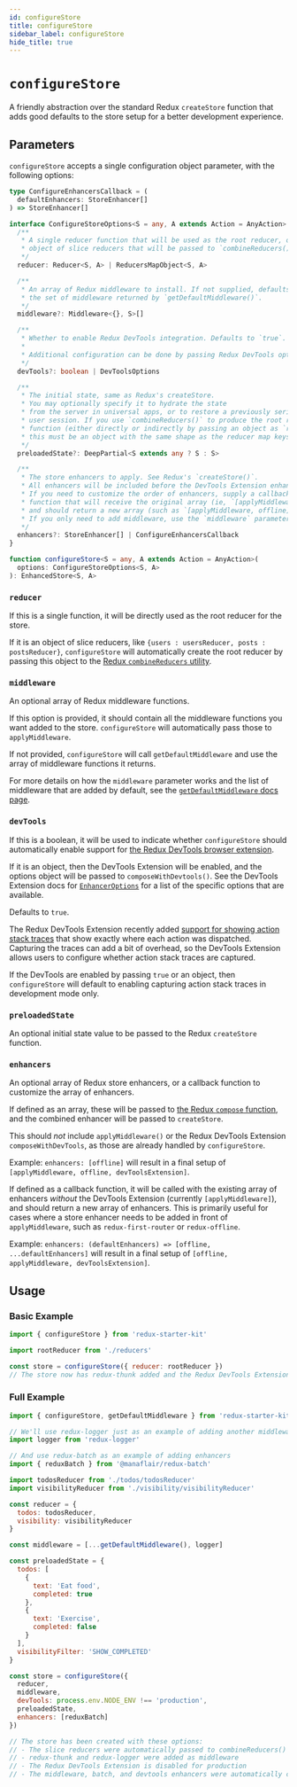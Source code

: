 ```yaml
---
id: configureStore
title: configureStore
sidebar_label: configureStore
hide_title: true
---
```


# `configureStore`

A friendly abstraction over the standard Redux `createStore` function that adds good defaults
to the store setup for a better development experience.

## Parameters

`configureStore` accepts a single configuration object parameter, with the following options:

```ts
type ConfigureEnhancersCallback = (
  defaultEnhancers: StoreEnhancer[]
) => StoreEnhancer[]

interface ConfigureStoreOptions<S = any, A extends Action = AnyAction> {
  /**
   * A single reducer function that will be used as the root reducer, or an
   * object of slice reducers that will be passed to `combineReducers()`.
   */
  reducer: Reducer<S, A> | ReducersMapObject<S, A>

  /**
   * An array of Redux middleware to install. If not supplied, defaults to
   * the set of middleware returned by `getDefaultMiddleware()`.
   */
  middleware?: Middleware<{}, S>[]

  /**
   * Whether to enable Redux DevTools integration. Defaults to `true`.
   *
   * Additional configuration can be done by passing Redux DevTools options
   */
  devTools?: boolean | DevToolsOptions

  /**
   * The initial state, same as Redux's createStore.
   * You may optionally specify it to hydrate the state
   * from the server in universal apps, or to restore a previously serialized
   * user session. If you use `combineReducers()` to produce the root reducer
   * function (either directly or indirectly by passing an object as `reducer`),
   * this must be an object with the same shape as the reducer map keys.
   */
  preloadedState?: DeepPartial<S extends any ? S : S>

  /**
   * The store enhancers to apply. See Redux's `createStore()`.
   * All enhancers will be included before the DevTools Extension enhancer.
   * If you need to customize the order of enhancers, supply a callback
   * function that will receive the original array (ie, `[applyMiddleware]`),
   * and should return a new array (such as `[applyMiddleware, offline]`).
   * If you only need to add middleware, use the `middleware` parameter instead.
   */
  enhancers?: StoreEnhancer[] | ConfigureEnhancersCallback
}

function configureStore<S = any, A extends Action = AnyAction>(
  options: ConfigureStoreOptions<S, A>
): EnhancedStore<S, A>
```

### `reducer`

If this is a single function, it will be directly used as the root reducer for the store.

If it is an object of slice reducers, like `{users : usersReducer, posts : postsReducer}`,
`configureStore` will automatically create the root reducer by passing this object to the
[Redux `combineReducers` utility](https://redux.js.org/api/combinereducers).

### `middleware`

An optional array of Redux middleware functions.

If this option is provided, it should contain all the middleware functions you
want added to the store. `configureStore` will automatically pass those to `applyMiddleware`.

If not provided, `configureStore` will call `getDefaultMiddleware` and use the
array of middleware functions it returns.

For more details on how the `middleware` parameter works and the list of middleware that are added by default, see the
[`getDefaultMiddleware` docs page](./getDefaultMiddleware.md).

### `devTools`

If this is a boolean, it will be used to indicate whether `configureStore` should automatically enable support for [the Redux DevTools browser extension](https://github.com/zalmoxisus/redux-devtools-extension).

If it is an object, then the DevTools Extension will be enabled, and the options object will be passed to `composeWithDevtools()`. See
the DevTools Extension docs for [`EnhancerOptions`](https://github.com/zalmoxisus/redux-devtools-extension/blob/master/docs/API/Arguments.md#windowdevtoolsextensionconfig) for
a list of the specific options that are available.

Defaults to `true`.

The Redux DevTools Extension recently added [support for showing action stack traces](https://github.com/zalmoxisus/redux-devtools-extension/blob/d4ef75691ad294646f74bca38b973b19850a37cf/docs/Features/Trace.md) that show exactly where each action was dispatched. Capturing the traces can add a bit of overhead, so the DevTools Extension allows users to configure whether action stack traces are captured.

If the DevTools are enabled by passing `true` or an object, then `configureStore` will default to enabling capturing action stack traces in development mode only.

### `preloadedState`

An optional initial state value to be passed to the Redux `createStore` function.

### `enhancers`

An optional array of Redux store enhancers, or a callback function to customize the array of enhancers.

If defined as an array, these will be passed to [the Redux `compose` function](https://redux.js.org/api/compose), and the combined enhancer will be passed to `createStore`.

This should _not_ include `applyMiddleware()` or the Redux DevTools Extension `composeWithDevTools`, as those are already handled by `configureStore`.

Example: `enhancers: [offline]` will result in a final setup of `[applyMiddleware, offline, devToolsExtension]`.

If defined as a callback function, it will be called with the existing array of enhancers _without_ the DevTools Extension (currently `[applyMiddleware]`),
and should return a new array of enhancers. This is primarily useful for cases where a store enhancer needs to be added
in front of `applyMiddleware`, such as `redux-first-router` or `redux-offline`.

Example: `enhancers: (defaultEnhancers) => [offline, ...defaultEnhancers]` will result in a final setup
of `[offline, applyMiddleware, devToolsExtension]`.

## Usage

### Basic Example

```js
import { configureStore } from 'redux-starter-kit'

import rootReducer from './reducers'

const store = configureStore({ reducer: rootReducer })
// The store now has redux-thunk added and the Redux DevTools Extension is turned on
```

### Full Example

```js
import { configureStore, getDefaultMiddleware } from 'redux-starter-kit'

// We'll use redux-logger just as an example of adding another middleware
import logger from 'redux-logger'

// And use redux-batch as an example of adding enhancers
import { reduxBatch } from '@manaflair/redux-batch'

import todosReducer from './todos/todosReducer'
import visibilityReducer from './visibility/visibilityReducer'

const reducer = {
  todos: todosReducer,
  visibility: visibilityReducer
}

const middleware = [...getDefaultMiddleware(), logger]

const preloadedState = {
  todos: [
    {
      text: 'Eat food',
      completed: true
    },
    {
      text: 'Exercise',
      completed: false
    }
  ],
  visibilityFilter: 'SHOW_COMPLETED'
}

const store = configureStore({
  reducer,
  middleware,
  devTools: process.env.NODE_ENV !== 'production',
  preloadedState,
  enhancers: [reduxBatch]
})

// The store has been created with these options:
// - The slice reducers were automatically passed to combineReducers()
// - redux-thunk and redux-logger were added as middleware
// - The Redux DevTools Extension is disabled for production
// - The middleware, batch, and devtools enhancers were automatically composed together
```
